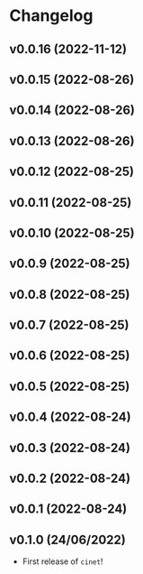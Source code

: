 # Changelog

<!--next-version-placeholder-->

## v0.0.16 (2022-11-12)


## v0.0.15 (2022-08-26)


## v0.0.14 (2022-08-26)


## v0.0.13 (2022-08-26)


## v0.0.12 (2022-08-25)


## v0.0.11 (2022-08-25)


## v0.0.10 (2022-08-25)


## v0.0.9 (2022-08-25)


## v0.0.8 (2022-08-25)


## v0.0.7 (2022-08-25)


## v0.0.6 (2022-08-25)


## v0.0.5 (2022-08-25)


## v0.0.4 (2022-08-24)


## v0.0.3 (2022-08-24)


## v0.0.2 (2022-08-24)


## v0.0.1 (2022-08-24)


## v0.1.0 (24/06/2022)

- First release of `cinet`!